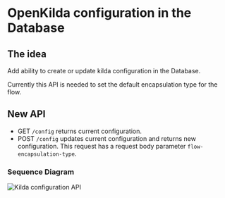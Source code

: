 # OpenKilda configuration in the Database

## The idea
Add ability to create or update kilda configuration in the Database.

Currently this API is needed to set the default encapsulation type for the flow.

## New API
* GET `/config` returns current configuration.
* POST `/config` updates current configuration and returns new configuration.
This request has a request body parameter `flow-encapsulation-type`.

### Sequence Diagram
 
![Kilda configuration API](./kilda-config.png "Kilda configuration API")
